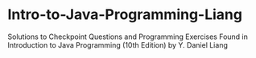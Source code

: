 # Intro-to-Java-Programming-Liang
Solutions to Checkpoint Questions and Programming Exercises Found in Introduction to Java Programming (10th Edition) by Y. Daniel Liang
